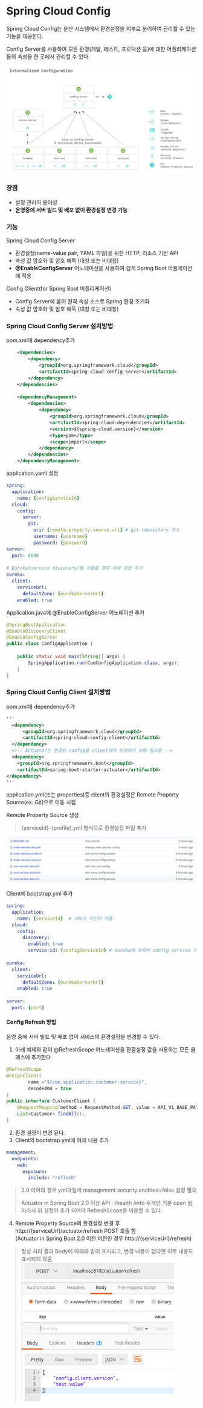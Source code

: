 # Spring Cloud Config

Spring Cloud Config는 분산 시스템에서 환경설정을 외부로 분리하여 관리할 수 있는 기능을 제공한다.

Config Server를 사용하여 모든 환경(개발, 테스트, 프로덕션 등)에 대한 어플리케이션들의 속성을 한 곳에서 관리할 수 있다.

![Externalized Configurations](./images/externalized-configurations.png)

### 장점
- 설정 관리의 용이성
- **운영중에 서버 빌드 및 배포 없이 환경설정 변경 가능**


### 기능
Spring Cloud Config Server
- 환경설정(name-value pair, YAML 파일)을 위한 HTTP, 리소스 기반 API
- 속성 값 암호화 및 암호 해독 (대칭 또는 비대칭)
- **@EnableConfigServer** 어노테이션을 사용하여 쉽게 Spring Boot 어플케이션에 적용

Config Client(for Spring Boot 어플리케이션)
- Config Server에 붙어 원격 속성 소스로 Spring 환경 초기화
- 속성 값 암호화 및 암호 해독 (대칭 또는 비대칭)

### Spring Cloud Config Server 설치방법
pom.xml에 dependency추가
```xml
    <dependencies>
        <dependency>
            <groupId>org.springframework.cloud</groupId>
            <artifactId>spring-cloud-config-server</artifactId>
        </dependency>
    </dependencies>

    <dependencyManagement>
        <dependencies>
            <dependency>
                <groupId>org.springframework.cloud</groupId>
                <artifactId>spring-cloud-dependencies</artifactId>
                <version>${spring-cloud.version}</version>
                <type>pom</type>
                <scope>import</scope>
            </dependency>
        </dependencies>
    </dependencyManagement>
```

application.yaml 설정
```yaml
spring:
  application:
    name: {configServiceId}
  cloud:
    config:
      server:
        git:
          uri: {remote.property.source.uri} # git repository 주소
          username: {username}
          password: {password}
server:
  port: 8888

# Eureka(service discovery)를 사용할 경우 아래 설정 추가
eureka:
  client:
    serviceUrl:
      defaultZone: {eurekaServerUrl}
    enabled: true
```

Application.java에 @EnableConfigServer 어노테이션 추가
```java
@SpringBootApplication
@EnableDiscoveryClient
@EnableConfigServer
public class ConfigApplication {

	public static void main(String[] args) {
		SpringApplication.run(CoeConfigApplication.class, args);
	}
}
```

### Spring Cloud Config Client 설치방법
pom.xml에 dependency추가
```xml
'''
  <dependency>
      <groupId>org.springframework.cloud</groupId>
      <artifactId>spring-cloud-config-client</artifactId>
  </dependency>
  <!-- Actuator는 변경된 config를 client에서 반영하기 위해 필요함 -->
  <dependency>
    <groupId>org.springframework.boot</groupId>
    <artifactId>spring-boot-starter-actuator</artifactId>
</dependency>
'''
```
application.yml(또는 properties)등 client의 환경설정은 Remote Property Source(ex. Git)으로 이동 시킴

Remote Property Source 생성
> {serviceId}-{profile}.yml 형식으로 환경설정 파일 추가

![Externalized ConfigurationsRemote Property Source](./images/remote-property-source.png)

Client에 bootstrap.yml 추가
```yaml
spring:
  application:
    name: {serviceId}  # 서비스 자신의 이름
  cloud:
    config:
      discovery:
        enabled: true
        service-id: {configServiceId} # eureka에 등록된 config service 이름

eureka:
  client:
    serviceUrl:
      defaultZone: {eurekaServerUrl}
    enabled: true

server:
  port: {port}
```
#### Config Refresh 방법
운영 중에 서버 빌드 및 배포 없이 서비스의 환경설정을 변경할 수 있다.
1. 아래 예제와 같이 @RefreshScope 어노테이션을 환결설정 값을 사용하는 모든 클래스에 추가한다
```java
@RefreshScope
@FeignClient(
        name ="${coe.application.customer-service}",
        decode404 = true
)
public interface CustomerClient {
    @RequestMapping(method = RequestMethod.GET, value = API_V1_BASE_PATH + "/customers")
    List<Customer> findAll();
}
```
2. 환경 설정이 변경 된다.
3. Client의 bootstrap.yml에 아래 내용 추가
```yml
management:
  endpoints:
    web:
      exposure:
        include: "refresh"
```
> 2.0 이하의 경우
>  yml파일에 management.security.enabled=false 설정 필요
>  
> Actuator in Spring Boot 2.0 이상
> API : /health /info 두개만 기본 open 됨. 따라서 위 설정이 추가 되어야 RefreshScope을 이용할 수 있다. 

4. Remote Property Source의 환경설정 변경 후 http://{serviceUrl}/actuator/refresh POST 호출 함  
  (Actuator in Spring Boot 2.0 이전 버전인 경우 http://{serviceUrl}/refresh)
> 정상 처리 결과 Body에 아래와 같이 표시되고, 변경 내용이 없다면 아무 내용도 표시되지 않음   
> <img src='./images/refreshResult.png'>
